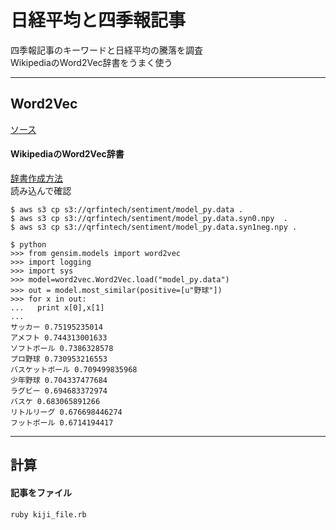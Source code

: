 # 日経平均と四季報記事
四季報記事のキーワードと日経平均の騰落を調査    
WikipediaのWord2Vec辞書をうまく使う

----

## Word2Vec
[ソース](https://github.kabumap.tokyo/utsubo/sentiment/tree/master/word2vec)
#### WikipediaのWord2Vec辞書
[辞書作成方法](W2V_WIKI.md)      
読み込んで確認
```
$ aws s3 cp s3://qrfintech/sentiment/model_py.data .
$ aws s3 cp s3://qrfintech/sentiment/model_py.data.syn0.npy  .
$ aws s3 cp s3://qrfintech/sentiment/model_py.data.syn1neg.npy .
```
```
$ python
>>> from gensim.models import word2vec
>>> import logging
>>> import sys
>>> model=word2vec.Word2Vec.load("model_py.data")
>>> out = model.most_similar(positive=[u"野球"])
>>> for x in out:
...   print x[0],x[1]
...
サッカー 0.75195235014
アメフト 0.744313001633
ソフトボール 0.7386328578
プロ野球 0.730953216553
バスケットボール 0.709499835968
少年野球 0.704337477684
ラグビー 0.694683372974
バスケ 0.683065891266
リトルリーグ 0.676698446274
フットボール 0.6714194417
```

----

## 計算
#### 記事をファイル
```
ruby kiji_file.rb
```
